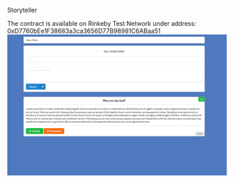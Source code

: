 Storyteller

The contract is available on Rinkeby Test Network under address: 0xD7760bEe1F38683a3ca3656D77B98981C6ABaa51
![POC](https://github.com/Piorys/storyteller/blob/master/Storyteller_poc.png)
